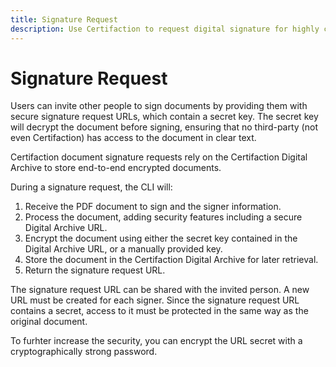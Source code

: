 ```yaml
---
title: Signature Request
description: Use Certifaction to request digital signature for highly confidential documents
---
```


# Signature Request

Users can invite other people to sign documents by providing them with secure signature request URLs, which contain a secret key. The secret key will decrypt the document before signing, ensuring that no third-party (not even Certifaction) has access to the document in clear text.

Certifaction document signature requests rely on the Certifaction Digital Archive to store end-to-end encrypted
documents.

During a signature request, the CLI will:

1.  Receive the PDF document to sign and the signer information.
2.  Process the document, adding security features including a secure Digital Archive URL.
3.  Encrypt the document using either the secret key contained in the Digital Archive URL, or a manually provided key.
4.  Store the document in the Certifaction Digital Archive for later retrieval.
5.  Return the signature request URL.

The signature request URL can be shared with the invited person. A new URL must be created for each signer.
Since the signature request URL contains a secret, access to it must be protected in the same way as the original document.

To furhter increase the security, you can encrypt the URL secret with a cryptographically strong password.
